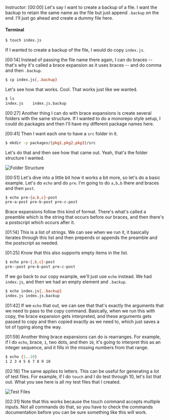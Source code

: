 Instructor: [00:00] Let's say I want to create a backup of a file. I want the backup to retain the same name as the file but just append `.backup` on the end. I'll just go ahead and create a dummy file here. 

#### Terminal
```bash
$ touch index.js
```

If I wanted to create a backup of the file, I would do copy `index.js`.

[00:14] Instead of passing the file name there again, I can do braces -- that's why it's called a brace expansion as it uses braces -- and do comma and then `.backup`. 

```bash
$ cp index.js{,.backup}
```

Let's see how that works. Cool. That works just like we wanted.

```bash
$ ls
index.js    index.js.backup
```

[00:27] Another thing I can do with brace expansions is create several folders with the same structure. If I wanted to do a monorepo style setup, I could do packages and then I'll have my different package names here.

[00:41] Then I want each one to have a `src` folder in it. 

```bash
$ mkdir -p packages/{pkg1,pkg2,pkg3}/src
```

Let's do that and then see how that came out. Yeah, that's the folder structure I wanted.

![Folder Structure](https://res.cloudinary.com/dg3gyk0gu/image/upload/v1552409367/transcript-images/bash-create-and-copy-multiple-files-with-brace-expansions-in-bash-folder.png)

[00:51] Let's dive into a little bit how it works a bit more, so let's do a basic example. Let's do `echo` and do `pre`. I'm going to do `a,b,b` there and braces and then `post`. 

```bash
$ echo pre-{a,b,c}-post
pre-a-post pre-b-post pre-c-post
```

Brace expansions follow this kind of format. There's what's called a preamble which is the string that occurs before our braces, and then there's a postscript which occurs after it.

[01:14] This is a list of strings. We can see when we run it, it basically iterates through this list and then prepends or appends the preamble and the postscript as needed.

[01:25] Know that this also supports empty items in the list. 

```bash
$ echo pre-{,b,c}-post
pre--post pre-b-post pre-c-post
```

If we go back to our copy example, we'll just use `echo` instead. We had `index.js`, and then we had an empty element and `.backup`.

```bash
$ echo index.js{,.backup}
index.js index.js.backup
```

[01:42] If we `echo` that out, we can see that that's exactly the arguments that we need to pass to the copy command. Basically, when we run this with copy, the brace expansion gets interpreted, and these arguments gets passed to copy and then copied exactly as we need to, which just saves a lot of typing along the way.

[01:59] Another thing brace expansions can do is rearranges. For example, if I do `echo`, brace, `1`, two dots, and then `10`, it's going to interpret this as an integer sequence, and it fills in the missing numbers from that range.

```bash
$ echo {1..10}
1 2 3 4 5 6 7 8 9 10
```

[02:16] The same applies to letters. This can be useful for generating a lot of test files. For example, if I do `touch` and I do test through 10, let's list that out. What you see here is all my test files that I created.

![Test Files](https://res.cloudinary.com/dg3gyk0gu/image/upload/v1552409367/transcript-images/bash-create-and-copy-multiple-files-with-brace-expansions-in-bash-test-files.png)

[02:31] Note that this works because the touch command accepts multiple inputs. Not all commands do that, so you have to check the commands documentation before you can be sure something like this will work.
